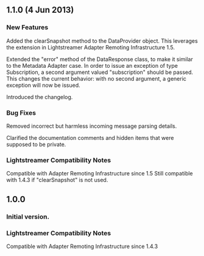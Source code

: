 ## 1.1.0 (4 Jun 2013) ##

### New Features ###

Added the clearSnapshot method to the DataProvider object.
This leverages the extension in Lightstreamer Adapter Remoting Infrastructure 1.5.

Extended the "error" method of the DataResponse class, to make it similar to the Metadata Adapter case.
In order to issue an exception of type Subscription, a second argument valued "subscription" should be passed.
This changes the current behavior: with no second argument, a generic exception will now be issued.

Introduced the changelog.

### Bug Fixes ###

Removed incorrect but harmless incoming message parsing details.

Clarified the documentation comments and hidden items that were supposed to be private.

### Lightstreamer Compatibility Notes ###

Compatible with Adapter Remoting Infrastructure since 1.5
Still compatible with 1.4.3 if "clearSnapshot" is not used.



## 1.0.0 ##

### Initial version. ###

### Lightstreamer Compatibility Notes ###

Compatible with Adapter Remoting Infrastructure since 1.4.3
